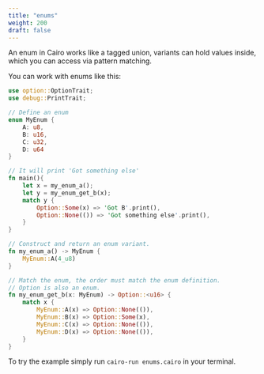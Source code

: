 ```yaml
---
title: "enums"
weight: 200
draft: false
---
```


An enum in Cairo works like a tagged union, variants can hold values inside, which you can access via pattern matching.

You can work with enums like this:

```rust {.codebox}
use option::OptionTrait;
use debug::PrintTrait;

// Define an enum
enum MyEnum {
    A: u8,
    B: u16,
    C: u32,
    D: u64
}

// It will print 'Got something else'
fn main(){
    let x = my_enum_a();
    let y = my_enum_get_b(x);
    match y {
        Option::Some(x) => 'Got B'.print(),
        Option::None(()) => 'Got something else'.print(),
    } 
}

// Construct and return an enum variant.
fn my_enum_a() -> MyEnum {
    MyEnum::A(4_u8)
}

// Match the enum, the order must match the enum definition.
// Option is also an enum.
fn my_enum_get_b(x: MyEnum) -> Option::<u16> {
    match x {
        MyEnum::A(x) => Option::None(()),
        MyEnum::B(x) => Option::Some(x),
        MyEnum::C(x) => Option::None(()),
        MyEnum::D(x) => Option::None(()),
    }
}
```
To try the example simply run `cairo-run enums.cairo` in your terminal.
